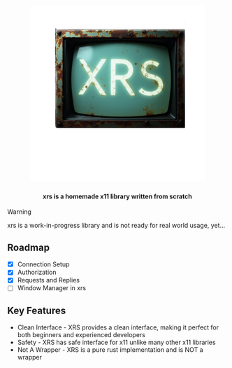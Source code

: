 <h1 align="center">
    <br>
    <a href="https://github.com/proxin187/xrs">
        <img src="assets/logo.png" width="400">
    </a>
    <br>
</h1>

<h4 align="center">xrs is a homemade x11 library written from scratch</h4>

> [!WARNING]
> xrs is a work-in-progress library and is not ready for real world usage, yet...

## Roadmap

- [X] Connection Setup
- [X] Authorization
- [X] Requests and Replies
- [ ] Window Manager in xrs

## Key Features

* Clean Interface - XRS provides a clean interface, making it perfect for both beginners and experienced developers
* Safety - XRS has safe interface for x11 unlike many other x11 libraries
* Not A Wrapper - XRS is a pure rust implementation and is NOT a wrapper


